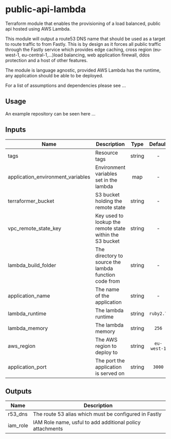 # public-api-lambda

Terraform module that enables the provisioning of a load balanced, public api hosted using AWS Lambda.

This module will output a route53 DNS name that should be used as a target to route traffic to from Fastly. This is by design as it forces all public traffic through the Fastly service which provides edge caching, cross region (eu-west-1, eu-central-1,...)load balancing, web application firewall, ddos protection and a host of other features.

The module is language agnostic, provided AWS Lambda has the runtime, any application should be able to be deployed.

For a list of assumptions and dependencies please see ...

## Usage

An example repository can be seen here ...

## Inputs

| Name | Description | Type | Default | Required |
|------|-------------|:----:|:-----:|:-----:|
| tags | Resource tags | string | - | yes |
| application_environment_variables | Environment variables set in the lambda | map | - | no |
| terraformer_bucket | S3 bucket holding the remote state | string | - | yes |
| vpc_remote_state_key | Key used to lookup the remote state within the S3 bucket | string | - | yes |
| lambda_build_folder | The directory to source the lambda function code from | string | - | yes |
| application_name | The name of the application | string | - | yes |
| lambda_runtime | The lambda runtime | string | `ruby2.7` | no |
| lambda_memory | The lambda memory | string | `256` | no |
| aws_region | The AWS region to deploy to | string | `eu-west-1` | no |
| application_port | The port the application is served on | string | `3000` | no |

## Outputs

| Name | Description |
|------|-------------|
| r53_dns | The route 53 alias which must be configured in Fastly |
| iam_role | IAM Role name, usful to add additional policy attachments |